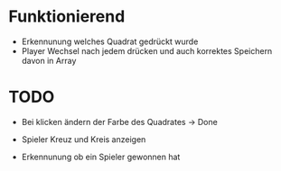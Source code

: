 # Funktionierend
- Erkennunung welches Quadrat gedrückt wurde
- Player Wechsel nach jedem drücken und auch korrektes Speichern davon in Array

# TODO
- Bei klicken ändern der Farbe des Quadrates -> Done

- Spieler Kreuz und Kreis anzeigen
- Erkennunung ob ein Spieler gewonnen hat
